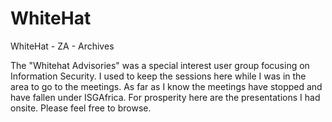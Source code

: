# WhiteHat
WhiteHat - ZA - Archives

The "Whitehat Advisories" was a special interest user group focusing on Information Security. 
I used to keep the sessions here while I was in the area to go to the meetings. 
As far as I know the meetings have stopped and have fallen under ISGAfrica. 
For prosperity here are the presentations I had onsite. Please feel free to browse.
